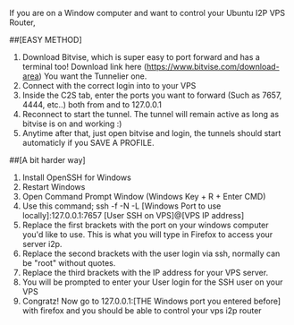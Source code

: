 If you are on a Window computer and want to control your Ubuntu I2P VPS Router,

##[EASY METHOD]
1. Download Bitvise, which is super easy to port forward and has a terminal too! Download link here (https://www.bitvise.com/download-area) You want the Tunnelier one.
2. Connect with the correct login into to your VPS
3. Inside the C2S tab, enter the ports you want to forward (Such as 7657, 4444, etc..) both from and to 127.0.0.1
4. Reconnect to start the tunnel. The tunnel will remain active as long as bitvise is on and working :)
5. Anytime after that, just open bitvise and login, the tunnels should start automaticly if you SAVE A PROFILE. 

##[A bit harder way]
1. Install OpenSSH for Windows
2. Restart Windows
3. Open Command Prompt Window (Windows Key + R + Enter CMD)
4. Use this command; ssh -f -N -L [Windows Port to use locally]:127.0.0.1:7657 [User SSH on VPS]@[VPS IP address]
5. Replace the first brackets with the port on your windows computer you'd like to use. This is what you will type in Firefox to access your server i2p. 
6. Replace the second brackets with the user login via ssh, normally can be "root" without quotes. 
7. Replace the third brackets with the IP address for your VPS server.
8. You will be prompted to enter your User login for the SSH user on your VPS
9. Congratz! Now go to 127.0.0.1:[THE Windows port you entered before] with firefox and you should be able to control your vps i2p router
